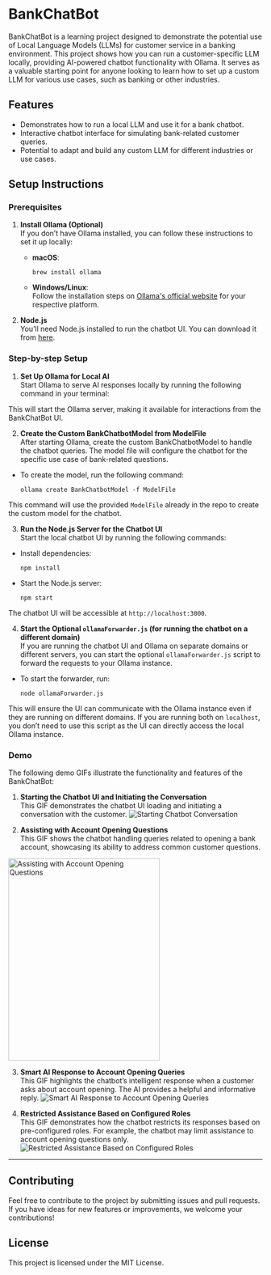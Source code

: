 # BankChatBot

BankChatBot is a learning project designed to demonstrate the potential use of Local Language Models (LLMs) for customer service in a banking environment. This project shows how you can run a customer-specific LLM locally, providing AI-powered chatbot functionality with Ollama. It serves as a valuable starting point for anyone looking to learn how to set up a custom LLM for various use cases, such as banking or other industries.

## Features

- Demonstrates how to run a local LLM and use it for a bank chatbot.
- Interactive chatbot interface for simulating bank-related customer queries.
- Potential to adapt and build any custom LLM for different industries or use cases.

## Setup Instructions

### Prerequisites

1. **Install Ollama (Optional)**  
   If you don’t have Ollama installed, you can follow these instructions to set it up locally:

   - **macOS**: 
     ```
     brew install ollama
     ```
   - **Windows/Linux**:  
     Follow the installation steps on [Ollama's official website](https://www.ollama.com/) for your respective platform.

2. **Node.js**  
   You’ll need Node.js installed to run the chatbot UI. You can download it from [here](https://nodejs.org/).

### Step-by-step Setup

1. **Set Up Ollama for Local AI**  
   Start Ollama to serve AI responses locally by running the following command in your terminal:

This will start the Ollama server, making it available for interactions from the BankChatBot UI.

2. **Create the Custom BankChatbotModel from ModelFile**  
After starting Ollama, create the custom BankChatbotModel to handle the chatbot queries. The model file will configure the chatbot for the specific use case of bank-related questions.

- To create the model, run the following command:
  ```
  ollama create BankChatbotModel -f ModelFile
  ```

This command will use the provided `ModelFile` already in the repo to create the custom model for the chatbot.

3. **Run the Node.js Server for the Chatbot UI**  
Start the local chatbot UI by running the following commands:

- Install dependencies:
  ```
  npm install
  ```
- Start the Node.js server:
  ```
  npm start
  ```

The chatbot UI will be accessible at `http://localhost:3000`.

4. **Start the Optional `ollamaForwarder.js` (for running the chatbot on a different domain)**  
If you are running the chatbot UI and Ollama on separate domains or different servers, you can start the optional `ollamaForwarder.js` script to forward the requests to your Ollama instance.

- To start the forwarder, run:
  ```
  node ollamaForwarder.js
  ```

This will ensure the UI can communicate with the Ollama instance even if they are running on different domains. If you are running both on `localhost`, you don’t need to use this script as the UI can directly access the local Ollama instance.

### Demo

The following demo GIFs illustrate the functionality and features of the BankChatBot:

1. **Starting the Chatbot UI and Initiating the Conversation**  
This GIF demonstrates the chatbot UI loading and initiating a conversation with the customer.
![Starting Chatbot Conversation](doc/staringChatbotConversation.gif)


2. **Assisting with Account Opening Questions**  
This GIF shows the chatbot handling queries related to opening a bank account, showcasing its ability to address common customer questions.
<img src="doc/assistAccountOpeningQuestions.gif" alt="Assisting with Account Opening Questions" width="300" height="400" />

3. **Smart AI Response to Account Opening Queries**  
This GIF highlights the chatbot’s intelligent response when a customer asks about account opening. The AI provides a helpful and informative reply.
![Smart AI Response to Account Opening Queries](doc/smartAIResponse.gif)

4. **Restricted Assistance Based on Configured Roles**  
This GIF demonstrates how the chatbot restricts its responses based on pre-configured roles. For example, the chatbot may limit assistance to account opening questions only.
![Restricted Assistance Based on Configured Roles](doc/restrictOnlyAssistBasedOnConfiguredRole.gif)

---

## Contributing

Feel free to contribute to the project by submitting issues and pull requests. If you have ideas for new features or improvements, we welcome your contributions!

## License

This project is licensed under the MIT License.
